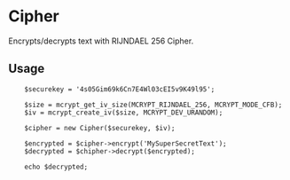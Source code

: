 # Cipher

Encrypts/decrypts text with RIJNDAEL 256 Cipher.

## Usage

```
    $securekey = '4s05Gim69k6Cn7E4Wl03cEI5v9K49l95';
    
    $size = mcrypt_get_iv_size(MCRYPT_RIJNDAEL_256, MCRYPT_MODE_CFB);
    $iv = mcrypt_create_iv($size, MCRYPT_DEV_URANDOM);

    $cipher = new Cipher($securekey, $iv);

    $encrypted = $cipher->encrypt('MySuperSecretText');
    $decrypted = $chipher->decrypt($encrypted);

    echo $decrypted;
```